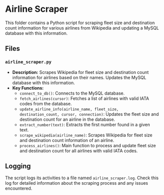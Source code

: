 # Airline Scraper

This folder contains a Python script for scraping fleet size and destination count information for various airlines from Wikipedia and updating a MySQL database with this information.

## Files

### `airline_scraper.py`

- **Description:** Scrapes Wikipedia for fleet size and destination count information for airlines based on their names. Updates the MySQL database with this information.
- **Key Functions:**
  - `connect_to_db()`: Connects to the MySQL database.
  - `fetch_airlines(cursor)`: Fetches a list of airlines with valid IATA codes from the database.
  - `update_airline_info(airline_name, fleet_size, destination_count, cursor, connection)`: Updates the fleet size and destination count for an airline in the database.
  - `extract_number(text)`: Extracts the first number found in a given text.
  - `scrape_wikipedia(airline_name)`: Scrapes Wikipedia for fleet size and destination count information of an airline.
  - `process_airlines()`: Main function to process and update fleet size and destination count for all airlines with valid IATA codes.

## Logging

The script logs its activities to a file named `airline_scraper.log`. Check this log for detailed information about the scraping process and any issues encountered.
